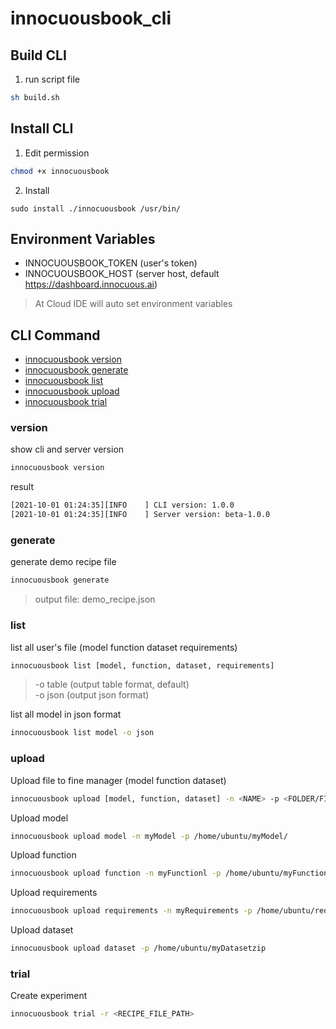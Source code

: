 # innocuousbook_cli

## Build CLI 

1. run script file
```bash
sh build.sh
```

## Install CLI

1. Edit permission
```bash
chmod +x innocuousbook
```

2. Install
```
sudo install ./innocuousbook /usr/bin/
```

## Environment Variables

- INNOCUOUSBOOK_TOKEN (user's token)
- INNOCUOUSBOOK_HOST (server host, default https://dashboard.innocuous.ai)
> At Cloud IDE will auto set environment variables

## CLI Command

- [innocuousbook version](#version)
- [innocuousbook generate](#generate)
- [innocuousbook list](#list)
- [innocuousbook upload](#upload)
- [innocuousbook trial](#trial)

### <span id="version"> version </span>

show cli and server version
```bash
innocuousbook version
```

result
```bash
[2021-10-01 01:24:35][INFO    ] CLI version: 1.0.0
[2021-10-01 01:24:35][INFO    ] Server version: beta-1.0.0
```

### <span id="generate"> generate </span>

generate demo recipe file
```bash
innocuousbook generate
```
> output file: demo_recipe.json

### <span id="list"> list </span>

list all user's file (model function dataset requirements)
```bash
innocuousbook list [model, function, dataset, requirements]
```

> -o table (output table format, default)  
-o json (output json format)

list all model in json format
```bash
innocuousbook list model -o json
```

### <span id="upload"> upload </span>

Upload file to fine manager (model function dataset)
```bash
innocuousbook upload [model, function, dataset] -n <NAME> -p <FOLDER/FILE>
```

Upload model
```bash
innocuousbook upload model -n myModel -p /home/ubuntu/myModel/
```

Upload function
```bash
innocuousbook upload function -n myFunctionl -p /home/ubuntu/myFunctionl/
```

Upload requirements
```bash
innocuousbook upload requirements -n myRequirements -p /home/ubuntu/requirements.txt
```

Upload dataset
```bash
innocuousbook upload dataset -p /home/ubuntu/myDatasetzip
```

### <span id="trial"> trial </span>

Create experiment
```bash
innocuousbook trial -r <RECIPE_FILE_PATH>
```